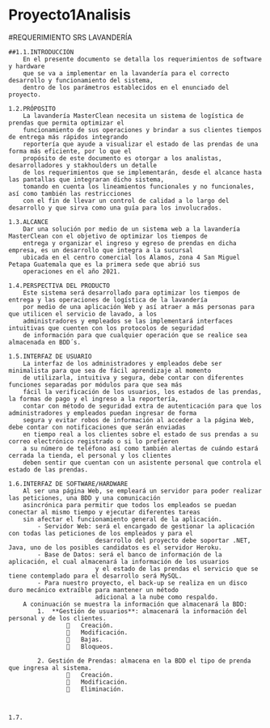 # Proyecto1Analisis
#REQUERIMIENTO SRS LAVANDERÍA

    ##1.1.INTRODUCCIÓN
        En el presente documento se detalla los requerimientos de software y hardware 
        que se va a implementar en la lavandería para el correcto desarrollo y funcionamiento del sistema, 
        dentro de los parámetros establecidos en el enunciado del proyecto.

    1.2.PRÓPOSITO
        La lavandería MasterClean necesita un sistema de logística de prendas que permita optimizar el 
        funcionamiento de sus operaciones y brindar a sus clientes tiempos de entrega más rápidos integrando 
        reportería que ayude a visualizar el estado de las prendas de una forma más eficiente, por lo que el 
        propósito de este documento es otorgar a los analistas, desarrolladores y stakhoulders un detalle 
        de los requerimientos que se implementarán, desde el alcance hasta las pantallas que integraran dicho sistema,
        tomando en cuenta los lineamientos funcionales y no funcionales, así como también las restricciones 
        con el fin de llevar un control de calidad a lo largo del desarrollo y que sirva como una guía para los involucrados.

    1.3.ALCANCE
        Dar una solución por medio de un sistema web a la lavandería MasterClean con el objetivo de optimizar los tiempos de 
        entrega y organizar el ingreso y egreso de prendas en dicha empresa, es un desarrollo que integra a la sucursal 
        ubicada en el centro comercial los Alamos, zona 4 San Miguel Petapa Guatemala que es la primera sede que abrió sus 
        operaciones en el año 2021.

    1.4.PERSPECTIVA DEL PRODUCTO
        Este sistema será desarrollado para optimizar los tiempos de entrega y las operaciones de logística de la lavandería 
        por medio de una aplicación Web y así atraer a más personas para que utilicen el servicio de lavado, a los 
        administradores y empleados se las implementará interfaces intuitivas que cuenten con los protocolos de seguridad 
        de información para que cualquier operación que se realice sea almacenada en BDD´s.

    1.5.INTERFAZ DE USUARIO
        La interfaz de los administradores y empleados debe ser minimalista para que sea de fácil aprendizaje al momento 
        de utilizarla, intuitiva y segura, debe contar con diferentes funciones separadas por módulos para que sea más 
        fácil la verificación de los usuarios, los estados de las prendas, la formas de pago y el ingreso a la reportería, 
        contar con método de seguridad extra de autenticación para que los administradores y empleados puedan ingresar de forma 
        segura y evitar robos de información al acceder a la página Web, debe contar con notificaciones que serán enviadas 
        en tiempo real a los clientes sobre el estado de sus prendas a su correo electrónico registrado o si lo prefieren 
        a su número de teléfono así como también alertas de cuándo estará cerrada la tienda, el personal y los clientes 
        deben sentir que cuentan con un asistente personal que controla el estado de las prendas. 

    1.6.INTERFAZ DE SOFTWARE/HARDWARE
        Al ser una página Web, se empleará un servidor para poder realizar las peticiones, una BDD y una comunicación 
        asincrónica para permitir que todos los empleados se puedan conectar al mismo tiempo y ejecutar diferentes tareas 
        sin afectar el funcionamiento general de la aplicación.
            - Servidor Web: será el encargado de gestionar la aplicación con todas las peticiones de los empleados y para el 
                            desarrollo del proyecto debe soportar .NET, Java, uno de los posibles candidatos es el servidor Heroku.
            - Base de Datos: será el banco de información de la aplicación, el cual almacenará la información de los usuarios 
                            y el estado de las prendas el servicio que se tiene contemplado para el desarrollo será MySQL.
            - Para nuestro proyecto, el back-up se realiza en un disco duro mecánico extraíble para mantener un método 
                            adicional a la nube como respaldo.
        A coninuación se muestra la información que almacenará la BDD:
            1.  **Gestión de usuarios**: almacenará la información del personal y de los clientes.
                    	Creación.
                    	Modificación.
                    	Bajas.
                    	Bloqueos.
            
            2. Gestión de Prendas: almacena en la BDD el tipo de prenda que ingresa al sistema.
                    	Creación.
                    	Modificación.
                    	Eliminación.


    
    1.7.

    